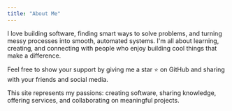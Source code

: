 ```yaml
---
title: "About Me"
---
```


I love building software, finding smart ways to solve problems, and turning messy processes into smooth, automated systems. I'm all about learning, creating, and connecting with people who enjoy building cool things that make a difference.

Feel free to show your support by giving me a star ⭐ on GitHub and sharing with your friends and social media.

This site represents my passions: creating software, sharing knowledge, offering services, and collaborating on meaningful projects.
